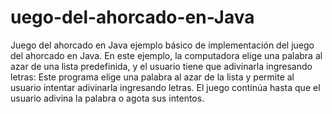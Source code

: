 # uego-del-ahorcado-en-Java
Juego del ahorcado en Java
ejemplo básico de implementación del juego del ahorcado en Java. En este ejemplo, la computadora elige una palabra al azar de una lista predefinida, y el usuario tiene que adivinarla ingresando letras:
Este programa elige una palabra al azar de la lista y permite al usuario intentar adivinarla ingresando letras. El juego continúa hasta que el usuario adivina la palabra o agota sus intentos.
